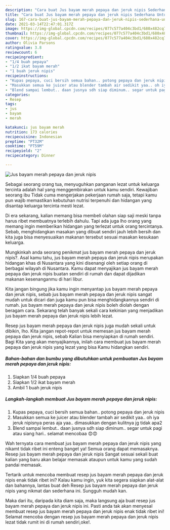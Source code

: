 ```yaml
---
description: "Cara buat Jus bayam merah pepaya dan jeruk nipis Sederhana Untuk Jualan"
title: "Cara buat Jus bayam merah pepaya dan jeruk nipis Sederhana Untuk Jualan"
slug: 167-cara-buat-jus-bayam-merah-pepaya-dan-jeruk-nipis-sederhana-untuk-jualan
date: 2021-03-14T22:47:01.317Z
image: https://img-global.cpcdn.com/recipes/077c577a404c3bd1/680x482cq70/jus-bayam-merah-pepaya-dan-jeruk-nipis-foto-resep-utama.jpg
thumbnail: https://img-global.cpcdn.com/recipes/077c577a404c3bd1/680x482cq70/jus-bayam-merah-pepaya-dan-jeruk-nipis-foto-resep-utama.jpg
cover: https://img-global.cpcdn.com/recipes/077c577a404c3bd1/680x482cq70/jus-bayam-merah-pepaya-dan-jeruk-nipis-foto-resep-utama.jpg
author: Olivia Parsons
ratingvalue: 3.8
reviewcount: 6
recipeingredient:
- "1/4 buah pepaya"
- "1/2 ikat bayam merah"
- "1 buah jeruk nipis"
recipeinstructions:
- "Kupas pepaya, cuci bersih semua bahan.. potong pepaya dan jeruk nipis"
- "Masukkan semua ke juicer atau blender tambah air sedikit yaa.. oh iya jeruk nipisnya peras aja yaa.. dimasukkan dengan kulitnya jg tidak apa2"
- "Blend sampai lembut.. daan jusnya sdh siap diminum.. segar untuk pagi atau siang hari.. selamat mencobaa 😍😍"
categories:
- Resep
tags:
- jus
- bayam
- merah

katakunci: jus bayam merah 
nutrition: 173 calories
recipecuisine: Indonesian
preptime: "PT32M"
cooktime: "PT59M"
recipeyield: "2"
recipecategory: Dinner

---
```



![Jus bayam merah pepaya dan jeruk nipis](https://img-global.cpcdn.com/recipes/077c577a404c3bd1/680x482cq70/jus-bayam-merah-pepaya-dan-jeruk-nipis-foto-resep-utama.jpg)

Sebagai seorang orang tua, menyuguhkan panganan lezat untuk keluarga tercinta adalah hal yang menggembirakan untuk kamu sendiri. Kewajiban seorang ibu Tidak cuma mengerjakan pekerjaan rumah saja, tetapi kamu pun wajib memastikan kebutuhan nutrisi terpenuhi dan hidangan yang disantap keluarga tercinta mesti lezat.

Di era  sekarang, kalian memang bisa membeli olahan siap saji meski tanpa harus ribet membuatnya terlebih dahulu. Tapi ada juga lho orang yang memang ingin memberikan hidangan yang terlezat untuk orang tercintanya. Sebab, menghidangkan masakan yang dibuat sendiri jauh lebih bersih dan kita juga bisa menyesuaikan makanan tersebut sesuai masakan kesukaan keluarga. 



Mungkinkah anda seorang penikmat jus bayam merah pepaya dan jeruk nipis?. Asal kamu tahu, jus bayam merah pepaya dan jeruk nipis merupakan hidangan khas di Nusantara yang kini disenangi oleh setiap orang di berbagai wilayah di Nusantara. Kamu dapat menyajikan jus bayam merah pepaya dan jeruk nipis buatan sendiri di rumah dan dapat dijadikan makanan kesenanganmu di hari libur.

Kita jangan bingung jika kamu ingin menyantap jus bayam merah pepaya dan jeruk nipis, sebab jus bayam merah pepaya dan jeruk nipis sangat mudah untuk dicari dan juga kamu pun bisa menghidangkannya sendiri di rumah. jus bayam merah pepaya dan jeruk nipis boleh diolah dengan beragam cara. Sekarang telah banyak sekali cara kekinian yang menjadikan jus bayam merah pepaya dan jeruk nipis lebih lezat.

Resep jus bayam merah pepaya dan jeruk nipis juga mudah sekali untuk dibikin, lho. Kita jangan repot-repot untuk memesan jus bayam merah pepaya dan jeruk nipis, sebab Kalian bisa menyiapkan di rumah sendiri. Bagi Kita yang akan menyajikannya, inilah cara membuat jus bayam merah pepaya dan jeruk nipis yang lezat yang bisa Kamu hidangkan sendiri.

<!--inarticleads1-->

##### Bahan-bahan dan bumbu yang dibutuhkan untuk pembuatan Jus bayam merah pepaya dan jeruk nipis:

1. Siapkan 1/4 buah pepaya
1. Siapkan 1/2 ikat bayam merah
1. Ambil 1 buah jeruk nipis




<!--inarticleads2-->

##### Langkah-langkah membuat Jus bayam merah pepaya dan jeruk nipis:

1. Kupas pepaya, cuci bersih semua bahan.. potong pepaya dan jeruk nipis
1. Masukkan semua ke juicer atau blender tambah air sedikit yaa.. oh iya jeruk nipisnya peras aja yaa.. dimasukkan dengan kulitnya jg tidak apa2
1. Blend sampai lembut.. daan jusnya sdh siap diminum.. segar untuk pagi atau siang hari.. selamat mencobaa 😍😍




Wah ternyata cara membuat jus bayam merah pepaya dan jeruk nipis yang nikamt tidak ribet ini enteng banget ya! Semua orang dapat memasaknya. Resep jus bayam merah pepaya dan jeruk nipis Sangat sesuai sekali buat kalian yang baru akan belajar memasak ataupun untuk kamu yang sudah pandai memasak.

Tertarik untuk mencoba membuat resep jus bayam merah pepaya dan jeruk nipis enak tidak ribet ini? Kalau kamu ingin, yuk kita segera siapkan alat-alat dan bahannya, lantas buat deh Resep jus bayam merah pepaya dan jeruk nipis yang nikmat dan sederhana ini. Sungguh mudah kan. 

Maka dari itu, daripada kita diam saja, maka langsung aja buat resep jus bayam merah pepaya dan jeruk nipis ini. Pasti anda tak akan menyesal membuat resep jus bayam merah pepaya dan jeruk nipis enak tidak ribet ini! Selamat mencoba dengan resep jus bayam merah pepaya dan jeruk nipis lezat tidak rumit ini di rumah sendiri,oke!.

